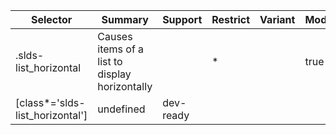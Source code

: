

| Selector | Summary | Support | Restrict | Variant | Modifier |
|-------|-------|-------|-------|-------|-------|
| .slds-list_horizontal | Causes items of a list to display horizontally |   | * |   | true |
| [class*='slds-list_horizontal'] | undefined | dev-ready |   |   |   |